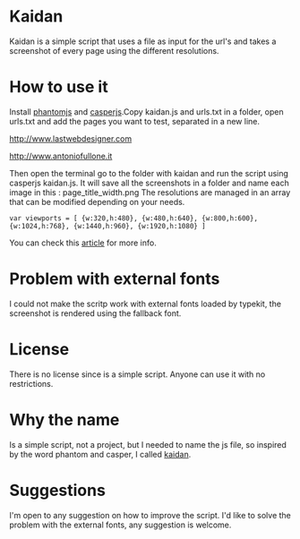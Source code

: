 Kaidan 
======
Kaidan is a simple script that uses a file as input for the url's and takes a screenshot of every page using the different resolutions.

How to use it
=============

Install [phantomjs](https://code.google.com/p/phantomjs/wiki/Installation) and [casperjs](http://casperjs.org/installation.html).Copy kaidan.js and urls.txt in a folder, open urls.txt and add the pages you want to test, separated in a new line.

http://www.lastwebdesigner.com

http://www.antoniofullone.it

Then open the terminal go to the folder with kaidan and run the script using casperjs kaidan.js. It will save all the screenshots in a folder and name each image in this : page_title_width.png
The resolutions are managed in an array that can be modified depending on your needs.

`var viewports =
        [
            {w:320,h:480},
            {w:480,h:640},
            {w:800,h:600},
            {w:1024,h:768},
            {w:1440,h:960},
            {w:1920,h:1080}
        ]`

You can check this [article](http://lastwebdesigner.com/web-design/screenshots-with-casperjs-for-responsive-webdesign.html) for more info.

Problem with external fonts
===========================
I could not make the scritp work with external fonts loaded by typekit, the screenshot is rendered using the fallback font.

License
=======
There is no license since is a simple script. Anyone can use it with no restrictions. 

Why the name
========
Is a simple script, not a project, but I needed to name the js file, so inspired by the word phantom and casper, I called [kaidan](http://en.wikipedia.org/wiki/Kaidan).

Suggestions 
===========
I'm open to any suggestion on how to improve the script.
I'd like to solve the problem with the external fonts, any suggestion is welcome.